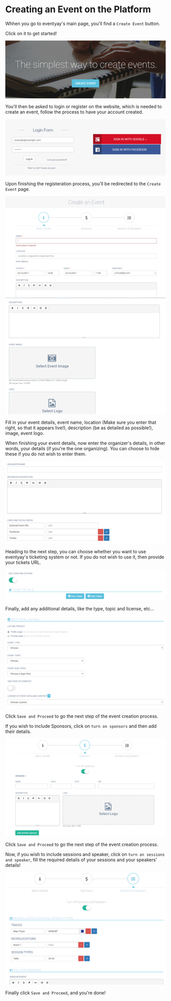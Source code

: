 # Creating an Event on the Platform

Whhen you go to eventyay's main page, you'll find a `Create Event` button.

Click on it to get started!

![Create Event button](/event-setup/images/create-event-button.png)

You'll then be asked to login or register on the website, which is needed to create an event, follow
the process to have your account created.

![Logging and Registering](/event-setup/images/login.png)

Upon finishing the registeration process, you'll be redirected to the `Create Event` page.

![Create Event Form](/event-setup/images/create-event.png)
![Create Event Form 2](/event-setup/images/create-event-2.png)

Fill in your event details, event name, location (Make sure you enter that right, so that it appears live!), 
description (be as detailed as possible!), image, event logo.

When finishing your event details, now enter the organizer's details, in other words, your details (if you're the one organizing).
You can choose to hide these if you do not wish to enter them.

![Organizer Details](/event-setup/images/organizer-detail.png)

Heading to the next step, you can choose whether you want to use eventyay's ticketing system or not. 
If you do not wish to use it, then provide your tickets URL.

![Ticketing System](/event-setup/images/ticket-system.png)

Finally, add any additional details, like the type, topic and license, etc...

![Additional Details](/event-setup/images/additional-details.png)

Click `Save and Proceed` to go the next step of the event creation process.

If you wish to include Sponsors, click on `turn on sponsors` and then add their details.

![Sponsors](/event-setup/images/sponsors.png)

Click `Save and Proceed` to go the next step of the event creation process.

Now, if you wish to include sessions and speaker, click on `turn on sessions and speaker`, fill the required details of your sessions
and your speakers' details!

![Sessions and Speakers](/event-setup/images/sessions-speakers.png)

Finally click `Save and Proceed`, and you're done!

